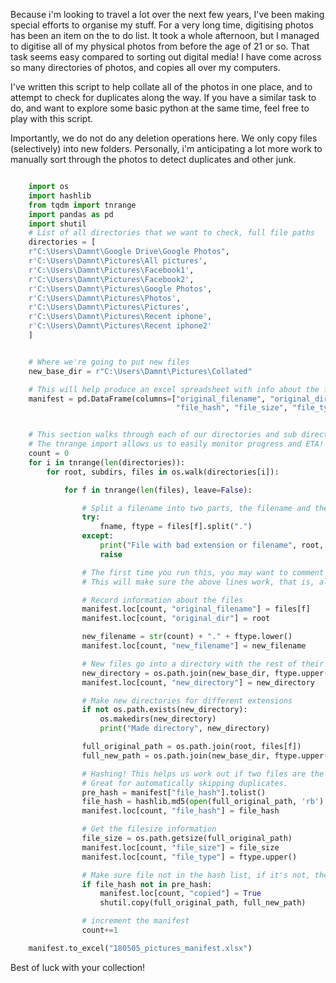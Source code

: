 Because i'm looking to travel a lot over the next few years, I've been making special efforts to organise my stuff. For a very long time, digitising photos has been an item on the to do list. It took a whole afternoon, but I managed to digitise all of my physical photos from before the age of 21 or so. That task seems easy compared to sorting out digital media! I have come across so many directories of photos, and copies all over my computers.

I've written this script to help collate all of the photos in one place, and to attempt to check for duplicates along the way. If you have a similar task to do, and want to explore some basic python at the same time, feel free to play with this script.

Importantly, we do not do any deletion operations here. We only copy files (selectively) into new folders. Personally, i'm anticipating a lot more work to manually sort through the photos to detect duplicates and other junk.

``` python

    import os
    import hashlib
    from tqdm import tnrange
    import pandas as pd
    import shutil
    # List of all directories that we want to check, full file paths
    directories = [
    r"C:\Users\Damnt\Google Drive\Google Photos",
    r'C:\Users\Damnt\Pictures\All pictures',
    r'C:\Users\Damnt\Pictures\Facebook1',
    r'C:\Users\Damnt\Pictures\Facebook2',
    r'C:\Users\Damnt\Pictures\Google Photos',
    r'C:\Users\Damnt\Pictures\Photos',
    r'C:\Users\Damnt\Pictures\Pictures',
    r'C:\Users\Damnt\Pictures\Recent iphone',
    r'C:\Users\Damnt\Pictures\Recent iphone2'
    ]


    # Where we're going to put new files
    new_base_dir = r"C:\Users\Damnt\Pictures\Collated"

    # This will help produce an excel spreadsheet with info about the files
    manifest = pd.DataFrame(columns=["original_filename", "original_dir", "new_filename", "new_dir",
                                     "file_hash", "file_size", "file_type", "copied"])


    # This section walks through each of our directories and sub directories looking for files.
    # The tnrange import allows us to easily monitor progress and ETA!
    count = 0
    for i in tnrange(len(directories)):
        for root, subdirs, files in os.walk(directories[i]):

            for f in tnrange(len(files), leave=False):

                # Split a filename into two parts, the filename and the extension
                try:
                    fname, ftype = files[f].split(".")
                except:
                    print("File with bad extension or filename", root, files[f])
                    raise

                # The first time you run this, you may want to comment out everything below
                # This will make sure the above lines work, that is, all files are well formed names

                # Record information about the files
                manifest.loc[count, "original_filename"] = files[f]
                manifest.loc[count, "original_dir"] = root

                new_filename = str(count) + "." + ftype.lower()
                manifest.loc[count, "new_filename"] = new_filename

                # New files go into a directory with the rest of their file types
                new_directory = os.path.join(new_base_dir, ftype.upper())
                manifest.loc[count, "new_directory"] = new_directory

                # Make new directories for different extensions
                if not os.path.exists(new_directory):
                    os.makedirs(new_directory)
                    print("Made directory", new_directory)

                full_original_path = os.path.join(root, files[f])
                full_new_path = os.path.join(new_base_dir, ftype.upper(), new_filename)

                # Hashing! This helps us work out if two files are the same.
                # Great for automatically skipping duplicates.
                pre_hash = manifest["file_hash"].tolist()
                file_hash = hashlib.md5(open(full_original_path, 'rb').read()).hexdigest()
                manifest.loc[count, "file_hash"] = file_hash

                # Get the filesize information
                file_size = os.path.getsize(full_original_path)
                manifest.loc[count, "file_size"] = file_size
                manifest.loc[count, "file_type"] = ftype.upper()

                # Make sure file not in the hash list, if it's not, then copy the file to the new directory
                if file_hash not in pre_hash:
                    manifest.loc[count, "copied"] = True
                    shutil.copy(full_original_path, full_new_path)

                # increment the manifest
                count+=1

    manifest.to_excel("180505_pictures_manifest.xlsx")
```

Best of luck with your collection!
